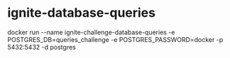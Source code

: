 # ignite-database-queries


docker run --name ignite-challenge-database-queries -e POSTGRES_DB=queries_challenge -e POSTGRES_PASSWORD=docker -p 5432:5432 -d postgres